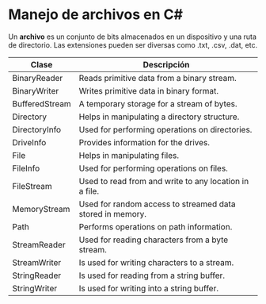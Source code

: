 # Manejo de archivos en C#

Un **archivo** es un conjunto de bits almacenados en un dispositivo y una ruta de directorio. Las extensiones pueden ser diversas como .txt, .csv, .dat, etc. 



|Clase | Descripción|
|---|---|
|BinaryReader|Reads primitive data from a binary stream.|
|BinaryWriter|Writes primitive data in binary format.|
|BufferedStream|A temporary storage for a stream of bytes.|
|Directory|Helps in manipulating a directory structure.|
|DirectoryInfo|Used for performing operations on directories.|
|DriveInfo|Provides information for the drives.|	
|File|Helps in manipulating files.|
|FileInfo|Used for performing operations on files.|
|FileStream|Used to read from and write to any location in a file.|
|MemoryStream|Used for random access to streamed data stored in memory.|
|Path|Performs operations on path information.|
|StreamReader|Used for reading characters from a byte stream.|
|StreamWriter|Is used for writing characters to a stream.|
|StringReader|Is used for reading from a string buffer.|
|StringWriter|Is used for writing into a string buffer.|
